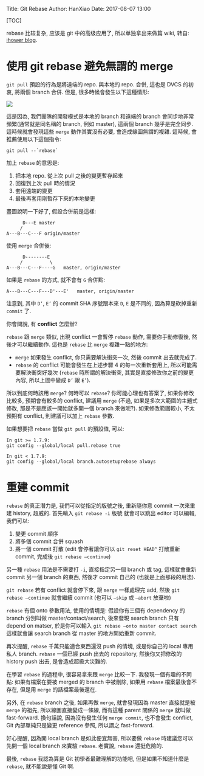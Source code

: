 Title: Git Rebase
Author: HanXiao
Date: 2017-08-07 13:00

[TOC]

rebase 比较复杂, 应该是 git 中的高级应用了, 所以单独拿出来做篇 wiki, 转自: [ihower blog](https://ihower.tw/blog).

# 使用 git rebase 避免無謂的 merge
`git pull` 預設的行為是將遠端的 repo. 與本地的 repo. 合併, 這也是 DVCS 的初衷, 將兩個 branch 合併. 但是, 很多時候會發生以下這種情形:

![](http://www.smallcpp.cn/theme/images/gitRebase/git-`merge`.jpg)

這是因為, 我們團隊的開發模式是本地的 branch 和遠端的 branch 會同步地非常頻繁(通常就是同名稱的 branch, 例如 master), 這兩個 branch 幾乎是完全同步. 這時候就會發現這些 `merge` 動作其實沒有必要, 會造成線圖無謂的複雜. 這時候, 會推薦使用以下這個指令:

```
git pull --`rebase`
```

加上 `rebase` 的意思是:

1. 把本地 repo. 從上次 pull 之後的變更暫存起來
2. 回復到上次 pull 時的情況
3. 套用遠端的變更
4. 最後再套用剛暫存下來的本地變更

畫圖說明一下好了, 假設合併前是這樣:

```
      D---E master
     /
A---B---C---F origin/master
```

使用 `merge` 合併後:

```
      D--------E
     /          \
A---B---C---F----G   master, origin/master
```

如果是 `rebase` 的方式, 就不會有 `G` 合併點:

```
A---B---C---F---D'---E'   master, origin/master
```

注意到, 其中 `D’`, `E’` 的 commit SHA 序號跟本來 `D`, `E` 是不同的, 因為算是砍掉重新 `commit` 了.

你會問說, 有 **conflict** 怎麼辦?

`rebase` 跟 `merge` 類似, 出現 conflict 一會暫停 `rebase` 動作, 需要你手動修復後, 然後才可以繼續動作. 這也是 `rebase` 比 `merge` 複雜一點的地方:

- `merge` 如果發生 conflict, 你只需要解決衝突一次, 然後 commit 出去就完成了.
- `rebase` 的 conflict 可能會發生在上述步驟 4 的每一次重新套用上, 所以可能需要解決衝突好幾次 (`rebase` 時所謂的解決衝突, 其實是直接修改你之前的變更內容, 所以上圖中變成 `D’` 跟 `E’`).

所以到底何時該用 `merge`? 何時可以 `rebase`? 你可能心理也有答案了, 如果你修改比較多, 預期會有較多的 conflict, 建議用 `merge` (不過, 如果是多次大範圍的主題式修改, 那是不是應該一開始就多開一個 branch 來做呢?). 如果修改範圍較小, 不太預期有 conflict, 則建議可以加上 `rebase` 參數.

如果想要把 `rebase` 當做 `git pull` 的預設值, 可以:

```
In git >= 1.7.9:
git config --global/local pull.rebase true

In git < 1.7.9:
git config --global/local branch.autosetuprebase always
```

# 重建 commit
`rebase` 的真正潛力是, 我們可以從指定的版號之後, 重新隨你意 commit 一次來重建 history, 超威的. 首先輸入 `git rebase -i` 版號 就會可以跳出 editor 可以編輯, 我們可以:

1. 變更 commit 順序
1. 將多個 commit 合併 squash
1. 將一個 commit 打散 (edit 會停著讓你可以 `git reset HEAD^` 打散重新 commit, 完成後 `git rebase –continue`)

另一種 `rebase` 用法是不需要打 `-i`, 直接指定另一個 branch 或 tag, 這樣就會重新 commit 另一個 branch 的東西, 然後才 commit 自己的 (也就是上面那段的用法).

`git rebase` 若有 conflict 就會停下來, 跟 `merge` 一樣處理完 add, 然後 `git rebase –continue` 就會繼續 commit (也可以 `–skip` 或 `–abort` 放棄啦)

`rebase` 有個 onto 參數用法, 使用的情境是: 假設你有三個有 dependency 的 branch 分別叫做 master/contact/search, 後來發現 search branch 只有 depend on matser, 於是你可以輸入 `git rebase –onto master contact search` 這樣就會讓 search branch 從 master 的地方開始重新 commit.

再次提醒, `rebase` 千萬只能適合東西還沒 push 的情境, 或是你自己的 local 專用私人 branch. `rebase` 一個已經 push 出去的 repository, 然後你又把修改的 history push 出去, 是會造成超級大災難的.

在學習 `rebase` 的過程中, 很容易拿來跟 `merge` 比較一下. 我發現一個有趣的不同點: 如果有檔案在要被 merged 的 branch 中被刪除, 如果用 `rebase` 檔案最後會不存在, 但是用 `merge` 的話檔案最後還在.

另外, 在 `rebase` branch 之後, 如果再做 `merge`, 就會發現因為 master 直接就是被 `merge` 的祖先, 所以線圖直接變成一條線, 而有這種 parent 關係的 `merge` 就叫做 fast-forward. 換句話說, 因為沒有發生任何 `merge commit`, 也不會發生 conflict, Git 內部單純只是變更 reference 參照, 所以謂之 fast-forward.

好心提醒, 因為開 local branch 是如此便宜無害, 所以要做 `rebase` 時建議您可以先開一個 local branch 來實驗 `rebase`. 老實說, `rebase` 還挺危險的.

最後, `rebase` 我認為算是 Git 初學者最難理解的功能吧, 但是如果不知道什麼是 `rebase`, 就不能說是懂 Git 啊.
